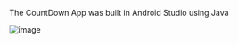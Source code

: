 The CountDown App was built in Android Studio using Java


![image](https://user-images.githubusercontent.com/73176517/107852224-9cc09980-6ddd-11eb-8d96-5897ad2850cd.png)
